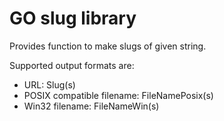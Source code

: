 # GO slug library

Provides function to make slugs of given string.

Supported output formats are:
- URL: Slug(s)
- POSIX compatible filename: FileNamePosix(s)
- Win32 filename: FileNameWin(s) 
